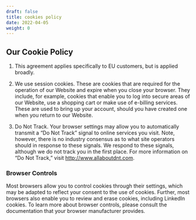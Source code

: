 ```yaml
---
draft: false
title: cookies policy
date: 2022-04-05
weight: 0
---
```


## Our Cookie Policy

1. This agreement applies specifically to EU customers, but is applied broadly.

2. We use session cookies. These are cookies that are required for the operation of our Website and expire when you close your browser. They include, for example, cookies that enable you to log into secure areas of our Website, use a shopping cart or make use of e-billing services. These are used to bring up your account, should you have created one when you return to our Website.

3. Do Not Track. Your browser settings may allow you to automatically transmit a “Do Not Track” signal to online services you visit. Note, however, there is no industry consensus as to what site operators should in response to these signals. We respond to these signals, although we do not track you in the first place. For more information on “Do Not Track,” visit http://www.allaboutdnt.com.

### Browser Controls

Most browsers allow you to control cookies through their settings, which may be adapted to reflect your consent to the use of cookies. Further, most browsers also enable you to review and erase cookies, including LinkedIn cookies. To learn more about browser controls, please consult the documentation that your browser manufacturer provides.
